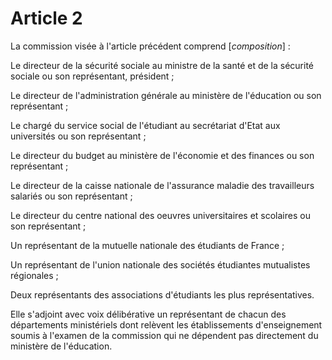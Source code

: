 # Article 2

La commission visée à l'article précédent comprend [*composition*] :

Le directeur de la sécurité sociale au ministre de la santé et de la sécurité sociale ou son représentant, président ;

Le directeur de l'administration générale au ministère de l'éducation ou son représentant ;

Le chargé du service social de l'étudiant au secrétariat d'Etat aux universités ou son représentant ;

Le directeur du budget au ministère de l'économie et des finances ou son représentant ;

Le directeur de la caisse nationale de l'assurance maladie des travailleurs salariés ou son représentant ;

Le directeur du centre national des oeuvres universitaires et scolaires ou son représentant ;

Un représentant de la mutuelle nationale des étudiants de France ;

Un représentant de l'union nationale des sociétés étudiantes mutualistes régionales ;

Deux représentants des associations d'étudiants les plus représentatives.

Elle s'adjoint avec voix délibérative un représentant de chacun des départements ministériels dont relèvent les établissements d'enseignement soumis à l'examen de la commission qui ne dépendent pas directement du ministère de l'éducation.
